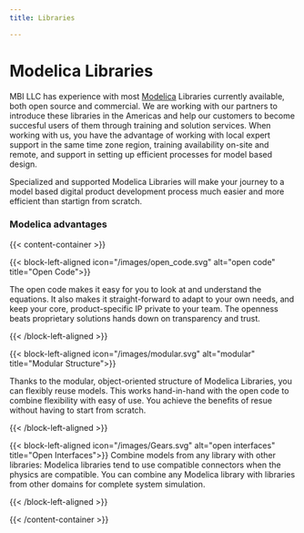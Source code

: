 ```yaml
---
title: Libraries 

---
```


# Modelica Libraries

MBI LLC has experience with most [Modelica](https://www.modelica.org) Libraries currently available, both open source and commercial. We are working with our partners to introduce these libraries in the Americas and help our customers to become succesful users of them through training and solution services. When working with us, you have the advantage of working with local expert support in the same time zone region, training availability on-site and remote, and support in setting up efficient processes for model based design. 

Specialized and supported Modelica Libraries will make your journey to a model based digital product development process much easier and more efficient than startign from scratch.

### Modelica advantages

{{< content-container >}}

{{< block-left-aligned icon="/images/open_code.svg" alt="open code" title="Open Code">}}

The open code makes it easy for you to look at and understand the equations. It also makes it straight-forward to adapt to your own needs, and keep your core, product-specific IP private to your team. The openness beats proprietary solutions hands down on transparency and trust.

{{< /block-left-aligned >}}

{{< block-left-aligned icon="/images/modular.svg" alt="modular" title="Modular Structure">}}

Thanks to the modular, object-oriented structure of Modelica Libraries, you can flexibly reuse models. This works hand-in-hand with the open code to combine flexibility with easy of use. You achieve the benefits of resue without having to start from scratch.

{{< /block-left-aligned >}}

{{< block-left-aligned icon="/images/Gears.svg" alt="open interfaces" title="Open Interfaces">}}
Combine models from any library with other libraries: Modelica libraries tend to use compatible connectors when the physics are compatible. You can combine any Modelica library with  libraries from other domains for complete system simulation.

{{< /block-left-aligned >}}

{{< /content-container >}}



